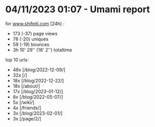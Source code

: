 # 04/11/2023 01:07 - Umami report
for www.shifeiti.com [24h] :

 - 173 (-37) page views
 - 78 (-20) uniques
 - 59 (-19) bounces
 - 3h 10' 29'' (18' 2'') totaltime


top 10 urls:
 - 48x [/blog/2022-12-09/]
 - 32x [/]
 - 18x [/blog/2022-12-22/]
 - 18x [/about/]
 - 17x [/blog/2023-01-12/]
 - 8x [/blog/2022-05-07/]
 - 5x [/wiki/]
 - 4x [/friends/]
 - 3x [/blog/2023-02-01/]
 - 3x [/page/2/]


